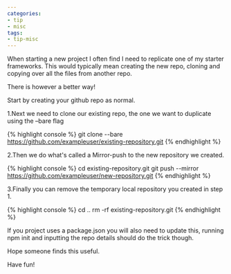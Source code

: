 ```yaml
---
categories:
- tip
- misc
tags: 
- tip-misc
---
```


When starting a new project I often find I need to replicate one of my starter frameworks. This would typically mean creating the new repo, cloning and copying over all the files from another repo. 

There is however a better way!

Start by creating your github repo as normal. 

1.Next we need to clone our existing repo, the one we want to duplicate using the –bare flag

{% highlight console %}
git clone --bare https://github.com/exampleuser/existing-repository.git 
{% endhighlight %}

2.Then we do what's called a Mirror-push to the new repository we created.

{% highlight console %}
cd existing-repository.git 
git push --mirror https://github.com/exampleuser/new-repository.git 
{% endhighlight %}

3.Finally you can remove the temporary local repository you created in step 1.

{% highlight console %}
cd .. rm -rf existing-repository.git
{% endhighlight %}

If you project uses a package.json you will also need to update this, running npm init and inputting the repo details should do the trick though.

Hope someone finds this useful.

Have fun!